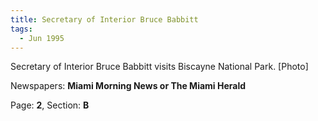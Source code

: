 ```yaml
---  
title: Secretary of Interior Bruce Babbitt  
tags:  
  - Jun 1995  
---  
```

  
Secretary of Interior Bruce Babbitt visits Biscayne National Park. [Photo]  
  
Newspapers: **Miami Morning News or The Miami Herald**  
  
Page: **2**, Section: **B** 

